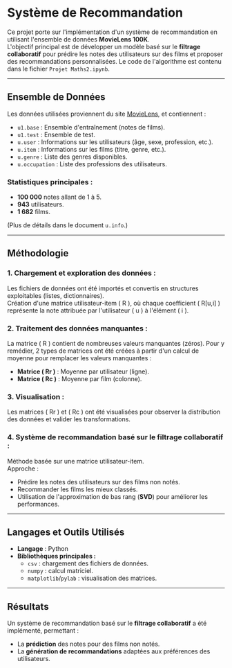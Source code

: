# **Système de Recommandation**

Ce projet porte sur l'implémentation d'un système de recommandation en utilisant l'ensemble de données **MovieLens 100K**.  
L'objectif principal est de développer un modèle basé sur le **filtrage collaboratif** pour prédire les notes des utilisateurs sur des films et proposer des recommandations personnalisées.
Le code de l'algorithme est contenu dans le fichier `Projet Maths2.ipynb`.

---

## **Ensemble de Données**

Les données utilisées proviennent du site [MovieLens](https://grouplens.org/datasets/movielens/100k/), et contiennent :

- `u1.base` : Ensemble d'entraînement (notes de films).
- `u1.test` : Ensemble de test.
- `u.user` : Informations sur les utilisateurs (âge, sexe, profession, etc.).
- `u.item` : Informations sur les films (titre, genre, etc.).
- `u.genre` : Liste des genres disponibles.
- `u.occupation` : Liste des professions des utilisateurs.

### **Statistiques principales :**
- **100 000** notes allant de 1 à 5.
- **943** utilisateurs.
- **1 682** films.

(Plus de détails dans le document `u.info`.)

---

## **Méthodologie**

### **1. Chargement et exploration des données :**
Les fichiers de données ont été importés et convertis en structures exploitables (listes, dictionnaires).  
Création d'une matrice utilisateur-item \( R \), où chaque coefficient \( R[u,i] \) représente la note attribuée par l'utilisateur \( u \) à l'élément \( i \).

### **2. Traitement des données manquantes :**
La matrice \( R \) contient de nombreuses valeurs manquantes (zéros). Pour y remédier, 2 types de matrices ont été créées à partir d'un calcul de moyenne pour remplacer les valeurs manquantes :  
- **Matrice \( Rr \)** : Moyenne par utilisateur (ligne).  
- **Matrice \( Rc \)** : Moyenne par film (colonne).

### **3. Visualisation :**
Les matrices \( Rr \) et \( Rc \) ont été visualisées pour observer la distribution des données et valider les transformations.

### **4. Système de recommandation basé sur le filtrage collaboratif :**
Méthode basée sur une matrice utilisateur-item.  
Approche :  
- Prédire les notes des utilisateurs sur des films non notés.  
- Recommander les films les mieux classés.  
- Utilisation de l'approximation de bas rang (**SVD**) pour améliorer les performances.

---

## **Langages et Outils Utilisés**

- **Langage** : Python  
- **Bibliothèques principales :**
  - `csv` : chargement des fichiers de données.  
  - `numpy` : calcul matriciel.  
  - `matplotlib`/`pylab` : visualisation des matrices.

---

## **Résultats**

Un système de recommandation basé sur le **filtrage collaboratif** a été implémenté, permettant :  
- La **prédiction** des notes pour des films non notés.  
- La **génération de recommandations** adaptées aux préférences des utilisateurs.
